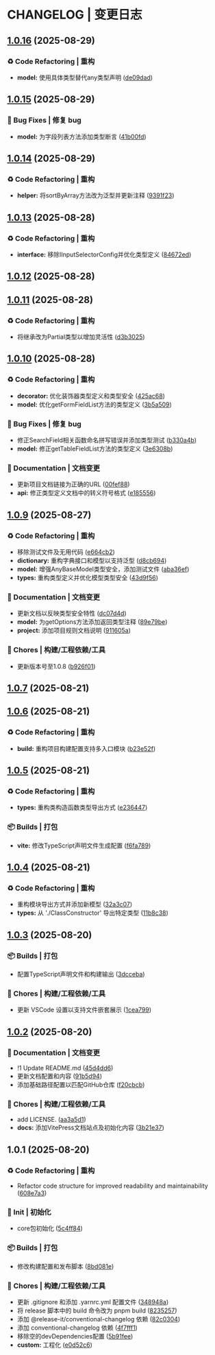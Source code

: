 # CHANGELOG | 变更日志

## [1.0.16](https://github.com/WuCheng-cn/AnyCore/compare/1.0.15...1.0.16) (2025-08-29)

### ♻️ Code Refactoring | 重构

* **model:** 使用具体类型替代any类型声明 ([de09dad](https://github.com/WuCheng-cn/AnyCore/commit/de09dade66dc4c953c52551fdbe4327169b14276))

## [1.0.15](https://github.com/WuCheng-cn/AnyCore/compare/1.0.14...1.0.15) (2025-08-29)

### 🐛 Bug Fixes | 修复 bug

* **model:** 为字段列表方法添加类型断言 ([41b00fd](https://github.com/WuCheng-cn/AnyCore/commit/41b00fd71bbc2a04829317feae93f02115226c9c))

## [1.0.14](https://github.com/WuCheng-cn/AnyCore/compare/1.0.13...1.0.14) (2025-08-29)

### ♻️ Code Refactoring | 重构

* **helper:** 将sortByArray方法改为泛型并更新注释 ([9391f23](https://github.com/WuCheng-cn/AnyCore/commit/9391f235661883ea7c91456286d04d75381406c2))

## [1.0.13](https://github.com/WuCheng-cn/AnyCore/compare/1.0.12...1.0.13) (2025-08-28)

### ♻️ Code Refactoring | 重构

* **interface:** 移除IInputSelectorConfig并优化类型定义 ([84672ed](https://github.com/WuCheng-cn/AnyCore/commit/84672edab0df8ecdd1c0d48f7940eec8d0f8f8c1))

## [1.0.12](https://github.com/WuCheng-cn/AnyCore/compare/1.0.11...1.0.12) (2025-08-28)

## [1.0.11](https://github.com/WuCheng-cn/AnyCore/compare/1.0.10...1.0.11) (2025-08-28)

### ♻️ Code Refactoring | 重构

* 将继承改为Partial类型以增加灵活性 ([d3b3025](https://github.com/WuCheng-cn/AnyCore/commit/d3b30256601b5c3400a04e788295963c54748718))

## [1.0.10](https://github.com/WuCheng-cn/AnyCore/compare/1.0.9...1.0.10) (2025-08-28)

### ♻️ Code Refactoring | 重构

* **decorator:** 优化装饰器类型定义和类型安全 ([425ac68](https://github.com/WuCheng-cn/AnyCore/commit/425ac684c7c6088de295a7a3317ac6e5f0f62c2b))
* **model:** 优化getFormFieldList方法的类型定义 ([3b5a509](https://github.com/WuCheng-cn/AnyCore/commit/3b5a509424673bbe69271a8f4d68f3ecef9dceb3))

### 🐛 Bug Fixes | 修复 bug

* 修正SearchField相关函数命名拼写错误并添加类型测试 ([b330a4b](https://github.com/WuCheng-cn/AnyCore/commit/b330a4b92c6cf9cd5e8b822335b47b76d21e547e))
* **model:** 修正getTableFieldList方法的类型定义 ([3e6308b](https://github.com/WuCheng-cn/AnyCore/commit/3e6308b0812a0772dc6bee275b2b9662f090baaf))

### 📝 Documentation | 文档变更

* 更新项目文档链接为正确的URL ([00fef88](https://github.com/WuCheng-cn/AnyCore/commit/00fef8819fc9beef09ace9ee8562cc951b1b5d50))
* **api:** 修正类型定义文档中的转义符号格式 ([e185556](https://github.com/WuCheng-cn/AnyCore/commit/e185556c02ae26df6a9c5d1e07315cab1237e30f))

## [1.0.9](https://github.com/WuCheng-cn/AnyCore/compare/1.0.7...1.0.9) (2025-08-27)

### ♻️ Code Refactoring | 重构

* 移除测试文件及无用代码 ([e664cb2](https://github.com/WuCheng-cn/AnyCore/commit/e664cb2a46f377cf7bba3556fc4f6a7b23240c45))
* **dictionary:** 重构字典接口和模型以支持泛型 ([d8cb694](https://github.com/WuCheng-cn/AnyCore/commit/d8cb6943ae88522a12447f759f1dd5b193659459))
* **model:** 增强AnyBaseModel类型安全，添加测试文件 ([aba36ef](https://github.com/WuCheng-cn/AnyCore/commit/aba36ef4f839c4aaad57c1174e4987cb5b7d3554))
* **types:** 重构类型定义并优化模型类型安全 ([43d9f56](https://github.com/WuCheng-cn/AnyCore/commit/43d9f56d3949cf27b196e30c87f719603317d1dd))

### 📝 Documentation | 文档变更

* 更新文档以反映类型安全特性 ([dc07d4d](https://github.com/WuCheng-cn/AnyCore/commit/dc07d4d72aaf307453a6de46f1b0178a23c0eafd))
* **model:** 为getOptions方法添加返回类型注释 ([89e79be](https://github.com/WuCheng-cn/AnyCore/commit/89e79beb554fdead9870164e1b6a1e249f678530))
* **project:** 添加项目规则文档说明 ([911605a](https://github.com/WuCheng-cn/AnyCore/commit/911605a66d9859c01507c601dceb6371ce7e48b2))

### 🚀 Chores | 构建/工程依赖/工具

* 更新版本号至1.0.8 ([b926f01](https://github.com/WuCheng-cn/AnyCore/commit/b926f016ec9535af006b32c39d5f8ebd906ee810))

## [1.0.7](https://github.com/WuCheng-cn/AnyCore/compare/1.0.6...1.0.7) (2025-08-21)

## [1.0.6](https://github.com/WuCheng-cn/AnyCore/compare/1.0.5...1.0.6) (2025-08-21)

### ♻️ Code Refactoring | 重构

* **build:** 重构项目构建配置支持多入口模块 ([b23e52f](https://github.com/WuCheng-cn/AnyCore/commit/b23e52f247d93687ab2df691eed387818c10f05b))

## [1.0.5](https://github.com/WuCheng-cn/AnyCore/compare/1.0.4...1.0.5) (2025-08-21)

### ♻️ Code Refactoring | 重构

* **types:** 重构类构造函数类型导出方式 ([e236447](https://github.com/WuCheng-cn/AnyCore/commit/e2364479229c74a299c21bb47ac36381f7b8ec5e))

### 📦️ Builds | 打包

* **vite:** 修改TypeScript声明文件生成配置 ([f6fa789](https://github.com/WuCheng-cn/AnyCore/commit/f6fa7897bb8c445800ef3d4a54c335166ffe2d4f))

## [1.0.4](https://github.com/WuCheng-cn/AnyCore/compare/1.0.3...1.0.4) (2025-08-21)

### ♻️ Code Refactoring | 重构

* 重构模块导出方式并添加新模型 ([32a3c07](https://github.com/WuCheng-cn/AnyCore/commit/32a3c0737fde554e78d17bd7b830629f3b3fbbe0))
* **types:** 从 './ClassConstructor' 导出特定类型 ([11b8c38](https://github.com/WuCheng-cn/AnyCore/commit/11b8c38669b85c5f9bcbffc10e4c304cd9b083d4))

## [1.0.3](https://github.com/WuCheng-cn/AnyCore/compare/1.0.2...1.0.3) (2025-08-20)

### 📦️ Builds | 打包

* 配置TypeScript声明文件和构建输出 ([3dcceba](https://github.com/WuCheng-cn/AnyCore/commit/3dcceba8c2163630325d0e953f786a17a533ca83))

### 🚀 Chores | 构建/工程依赖/工具

* 更新 VSCode 设置以支持文件嵌套展示 ([1cea799](https://github.com/WuCheng-cn/AnyCore/commit/1cea799050ada72641279fdd10d2a69c4f8bfc56))

## [1.0.2](https://github.com/WuCheng-cn/AnyCore/compare/1.0.1...1.0.2) (2025-08-20)

### 📝 Documentation | 文档变更

* !1 Update README.md ([45d4dd6](https://github.com/WuCheng-cn/AnyCore/commit/45d4dd64bf7010abb48a97a3aa2686396bf95d29))
* 更新文档配置和内容 ([91b5d94](https://github.com/WuCheng-cn/AnyCore/commit/91b5d94092e3dbbf21390e5ac908c45c7c1d90c8))
* 添加基础路径配置以匹配GitHub仓库 ([f20cbcb](https://github.com/WuCheng-cn/AnyCore/commit/f20cbcb6ad3f664fbf5dca163ddfc999f8077017))

### 🚀 Chores | 构建/工程依赖/工具

* add LICENSE. ([aa3a5d1](https://github.com/WuCheng-cn/AnyCore/commit/aa3a5d179665df5697609c2f94f3dd00fcf7ffd5))
* **docs:** 添加VitePress文档站点及初始化内容 ([3b21e37](https://github.com/WuCheng-cn/AnyCore/commit/3b21e37ba1da18da021568480e5726d6901648e4))

## 1.0.1 (2025-08-20)

### ♻️ Code Refactoring | 重构

* Refactor code structure for improved readability and maintainability ([608e7a3](https://gitee.com/aragakki_yui/any-core/commit/608e7a3d4d46bb52d4098d06c6f56e107c231b65))

### 🎉 Init | 初始化

* core包初始化 ([5c4ff84](https://gitee.com/aragakki_yui/any-core/commit/5c4ff84197711defb5831e1fdc491e79b5d89834))

### 📦️ Builds | 打包

* 修改构建配置和发布脚本 ([8bd081e](https://gitee.com/aragakki_yui/any-core/commit/8bd081ec700017d5332fbbad5d401a9cfd2935a5))

### 🚀 Chores | 构建/工程依赖/工具

* 更新 .gitignore 和添加 .yarnrc.yml 配置文件 ([348948a](https://gitee.com/aragakki_yui/any-core/commit/348948ad6067fa37bde17ac5ba0f0c7f35c878ec))
* 将 release 脚本中的 build 命令改为 pnpm build ([8235257](https://gitee.com/aragakki_yui/any-core/commit/82352578247743d51f5cfbcf50e060bfcc4269e5))
* 添加 @release-it/conventional-changelog 依赖 ([82c0304](https://gitee.com/aragakki_yui/any-core/commit/82c03046914ee954408292b5669f861b35ca442c))
* 添加 conventional-changelog 依赖 ([4f7fff1](https://gitee.com/aragakki_yui/any-core/commit/4f7fff100cd63ba4aa8a77ee3e144426013285da))
* 移除空的devDependencies配置 ([5b91fee](https://gitee.com/aragakki_yui/any-core/commit/5b91fee82575eb87f1966f215976fefd5093040a))
* **custom:** 工程化 ([e0d52c6](https://gitee.com/aragakki_yui/any-core/commit/e0d52c6c2f71818f7f42515a326f671db45b78bd))

